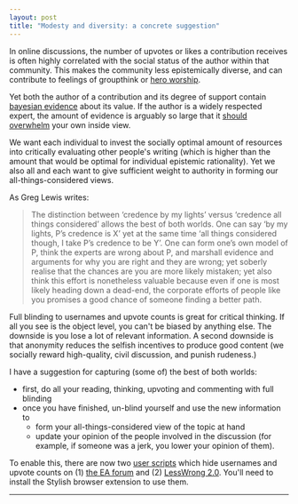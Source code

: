 ```yaml
---
layout: post
title: "Modesty and diversity: a concrete suggestion"
---
```


In online discussions, the number of upvotes or likes a contribution receives is often highly correlated with the social status of the author within that community. This makes the community less epistemically diverse, and can contribute to feelings of groupthink or [hero worship](http://effective-altruism.com/ea/1g3/why_how_to_make_progress_on_diversity_inclusion/). 

Yet both the author of a contribution and its degree of support contain [bayesian evidence](http://thomas-sittler.github.io/authority/) about its value. If the author is a widely respected expert, the amount of evidence is arguably so large that it [should overwhelm](http://effective-altruism.com/ea/1g7/in_defence_of_epistemic_modesty/) your own inside view.

We want each individual to invest the socially optimal amount of resources into critically evaluating other people's writing (which is higher than the amount that would be optimal for individual epistemic rationality). Yet we also all and each want to give sufficient weight to authority in forming our all-things-considered views. 

As Greg Lewis writes:
> The distinction between ‘credence by my lights’ versus ‘credence all things considered’ allows the best of both worlds. One can say ‘by my lights, P’s credence is X’ yet at the same time ‘all things considered though, I take P’s credence to be Y’. One can form one’s own model of P, think the experts are wrong about P, and marshall evidence and arguments for why you are right and they are wrong; yet soberly realise that the chances are you are more likely mistaken; yet also think this effort is nonetheless valuable because even if one is most likely heading down a dead-end, the corporate efforts of people like you promises a good chance of someone finding a better path.

Full blinding to usernames and upvote counts is great for critical thinking. If all you see is the object level, you can't be biased by anything else. The downside is you lose a lot of relevant information. A second downside is that anonymity reduces the selfish incentives to produce good content (we socially reward high-quality, civil discussion, and punish rudeness.)

I have a suggestion for capturing (some of) the best of both worlds: 
* first, do all your reading, thinking, upvoting and commenting with full blinding
* once you have finished, un-blind yourself and use the new information to
  * form your all-things-considered view of the topic at hand
  * update your opinion of the people involved in the discussion (for example, if someone was a jerk, you lower your opinion of them).

To enable this, there are now two [user scripts](https://lifehacker.com/tag/user-scripts) which hide usernames and upvote counts on (1) [the EA forum](https://userstyles.org/styles/150270/effective-altruism-forum-anti-kibitzer) and (2) [LessWrong 2.0](https://userstyles.org/styles/150328/lesswrong-2-0-anti-biaser). You'll need to install the Stylish browser extension to use them.

<!-- hr to be added before footnotes-->
---